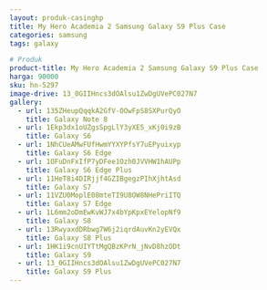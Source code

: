 ```yaml
---
layout: produk-casinghp
title: My Hero Academia 2 Samsung Galaxy S9 Plus Case
categories: samsung
tags: galaxy

# Produk
product-title: My Hero Academia 2 Samsung Galaxy S9 Plus Case
harga: 90000
sku: hn-5297
image-drive: 13_0GIIHncs3dOAlsu1ZwDgUVePC027N7
gallery:
  - url: 135ZHeupQqqkA2GfV-OOwFpS8SXPurQyO
    title: Galaxy Note 8
  - url: 1Ekp3dx1oUZgsSpgLlY3yXE5_xKj0i9zB
    title: Galaxy S6
  - url: 1NhCUeAMwFUfHwmYYXYPfsY7uEPyuixyp
    title: Galaxy S6 Edge
  - url: 1OFuDnFxIfP7yDFee1Ozh0JVVHW1hAUPp
    title: Galaxy S6 Edge Plus
  - url: 11HeT8i4DIRjjf4GZIBgegzPIhXjhtAsd
    title: Galaxy S7
  - url: 11VZU0MoplE08mteTI9U8OW8NHePriITQ
    title: Galaxy S7 Edge
  - url: 1L6mm2oDmEwKvWJ7x4bYpKpxEYelopNf9
    title: Galaxy S8
  - url: 13RwyaxdDRbwg7W6j2iqrdAuvKn2yEVQx
    title: Galaxy S8 Plus
  - url: 1HK1i9cnUIYTtMgQBzKPrN_jNvD8hzODt
    title: Galaxy S9
  - url: 13_0GIIHncs3dOAlsu1ZwDgUVePC027N7
    title: Galaxy S9 Plus
---
```

